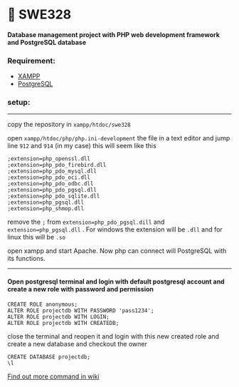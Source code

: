 # :page_with_curl: SWE328
#### Database management project with PHP web development framework and PostgreSQL database

### Requirement:
 * [XAMPP](https://www.apachefriends.org/download.html)
 * [PostgreSQL](https://www.enterprisedb.com/downloads/postgres-postgresql-downloads)
 
 
### setup:
***
copy the repository in `xampp/htdoc/swe328`

open `xampp/htdoc/php/php.ini-development` the file in a text editor and jump line `912` and `914` (in my case) this will seem like this

```
;extension=php_openssl.dll
;extension=php_pdo_firebird.dll
;extension=php_pdo_mysql.dll
;extension=php_pdo_oci.dll
;extension=php_pdo_odbc.dll
;extension=php_pdo_pgsql.dll
;extension=php_pdo_sqlite.dll
;extension=php_pgsql.dll
;extension=php_shmop.dll
```

remove the `;` from `extension=php_pdo_pgsql.dill` and `extension=php_pgsql.dll` . For windows the extension will be `.dll` and for linux this will be `.so` 

open xampp and start Apache. Now php can connect will PostgreSQL with its functions.
***

#### Open postgresql terminal and login with default postgresql account and create a new role with password and permission

```
CREATE ROLE anonymous;
ALTER ROLE projectdb WITH PASSWORD 'pass1234';
ALTER ROLE projectdb WITH LOGIN;
ALTER ROLE projectdb WITH CREATEDB;
```

close the terminal and reopen it and login with this new created role and create a new database and checkout the owner
```
CREATE DATABASE projectdb;
\l
```
[Find out more command in wiki](https://github.com/rafiulgits/swe328/wiki)

